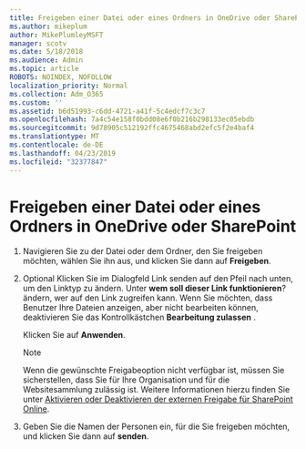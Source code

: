 ```yaml
---
title: Freigeben einer Datei oder eines Ordners in OneDrive oder SharePoint
ms.author: mikeplum
author: MikePlumleyMSFT
manager: scotv
ms.date: 5/18/2018
ms.audience: Admin
ms.topic: article
ROBOTS: NOINDEX, NOFOLLOW
localization_priority: Normal
ms.collection: Adm_O365
ms.custom: ''
ms.assetid: b6d51993-c6dd-4721-a41f-5c4edcf7c3c7
ms.openlocfilehash: 7a4c54e158f0bdd08e6f0b216b298133ec05ebdb
ms.sourcegitcommit: 9d78905c512192ffc4675468abd2efc5f2e4baf4
ms.translationtype: MT
ms.contentlocale: de-DE
ms.lasthandoff: 04/23/2019
ms.locfileid: "32377847"
---
```

# <a name="share-a-file-or-folder-in-onedrive-or-sharepoint"></a>Freigeben einer Datei oder eines Ordners in OneDrive oder SharePoint

1. Navigieren Sie zu der Datei oder dem Ordner, den Sie freigeben möchten, wählen Sie ihn aus, und klicken Sie dann auf **Freigeben**.
    
2. Optional Klicken Sie im Dialogfeld Link senden auf den Pfeil nach unten, um den Linktyp zu ändern. Unter **wem soll dieser Link funktionieren**? ändern, wer auf den Link zugreifen kann. Wenn Sie möchten, dass Benutzer Ihre Dateien anzeigen, aber nicht bearbeiten können, deaktivieren Sie das Kontrollkästchen **Bearbeitung zulassen** . 
    
    Klicken Sie auf **Anwenden**.
    
    > [!NOTE]
    > Wenn die gewünschte Freigabeoption nicht verfügbar ist, müssen Sie sicherstellen, dass Sie für Ihre Organisation und für die Websitesammlung zulässig ist. Weitere Informationen hierzu finden Sie unter [Aktivieren oder Deaktivieren der externen Freigabe für SharePoint Online](https://go.microsoft.com/fwlink/?linkid=866426). 
  
3. Geben Sie die Namen der Personen ein, für die Sie freigeben möchten, und klicken Sie dann auf **senden**.
    

